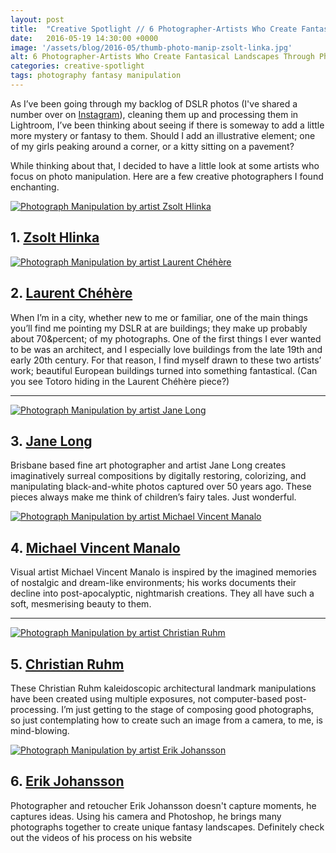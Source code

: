 ```yaml
---
layout: post
title:  "Creative Spotlight // 6 Photographer-Artists Who Create Fantasical Landscapes Through Photo Manipulation"
date:   2016-05-19 14:30:00 +0000
image: '/assets/blog/2016-05/thumb-photo-manip-zsolt-linka.jpg'
alt: 6 Photographer-Artists Who Create Fantasical Landscapes Through Photo Manipulation
categories: creative-spotlight
tags: photography fantasy manipulation
---
```


<p class="intro">As I’ve been going through my backlog of DSLR photos (I've shared a number over on <a href="https://www.instagram.com/arosecast/" title="A Rose Cast on Instagram">Instagram</a>), cleaning them up and processing them in Lightroom, I’ve been thinking about seeing if there is someway to add a little more mystery or fantasy to them. Should I add an illustrative element; one of my girls peaking around a corner, or a kitty sitting on a pavement?</p>

While thinking about that, I decided to have a little look at some artists who focus on photo manipulation. Here are a few creative photographers I found enchanting.

<div class="row">
	<div class="col-md-6">
		<a href="http://zsolthlinka.com" title="Website of Zsolt Hlinka"><img src="/assets/blog/2016-05/photo-manip-zsolt-linka.jpg" alt="Photograph Manipulation by artist Zsolt Hlinka" title="Photograph Manipulation by artist Zsolt Hlinka"></a>
		<h2>1. <a href="http://zsolthlinka.com" title="Website of Zsolt Hlinka">Zsolt Hlinka</a></h2>
	</div>
	<div class="col-md-6">
		<a href="http://www.laurentchehere.com" title="Website of Laurent Chéhère"><img src="/assets/blog/2016-05/photo-manip-laurent-chehere.jpg" alt="Photograph Manipulation by artist Laurent Chéhère" title="Photograph Manipulation by artist Laurent Chéhère"></a>
		<h2>2. <a href="http://www.laurentchehere.com" title="Website of Laurent Chéhère">Laurent Chéhère</a></h2>
	</div>
</div>

When I’m in a city, whether new to me or familiar, one of the main things you’ll find me pointing my DSLR at are buildings; they make up probably about 70&percent; of my photographs. One of the first things I ever wanted to be was an architect, and I especially love buildings from the late 19th and early 20th century. For that reason, I find myself drawn to these two artists’ work; beautiful European buildings turned into something fantastical. (Can you see Totoro hiding in the Laurent Chéhère piece?)

* * *

<div class="row">
	<div class="col-md-6">
		<a href="http://www.janelong.com.au/" title="Website of Jane Long"><img src="/assets/blog/2016-05/photo-manip-jane-long.jpg" alt="Photograph Manipulation by artist Jane Long" title="Photograph Manipulation by artist Jane Long"></a>
		<h2>3. <a href="http://www.janelong.com.au/" title="Website of Jane Long">Jane Long</a></h2>
		<p>Brisbane based fine art photographer and artist Jane Long creates imaginatively surreal compositions by digitally restoring, colorizing, and manipulating black-and-white photos captured over 50 years ago. These pieces always make me think of children’s fairy tales. Just wonderful.</p>
	</div>
	<div class="col-md-6">
		<a href="http://www.michaelvincentmanalo.com" title="Website of Michael Vincent Manalo"><img src="/assets/blog/2016-05/photo-manip-michael-vincent-manalo.jpg" alt="Photograph Manipulation by artist Michael Vincent Manalo" title="Photograph Manipulation by artist Michael Vincent Manalo"></a>
		<h2>4. <a href="http://www.michaelvincentmanalo.com" title="Website of Michael Vincent Manalo">Michael Vincent Manalo</a></h2>
		<p>Visual artist Michael Vincent Manalo is inspired by the imagined memories of nostalgic and dream-like environments; his works documents their decline into post-apocalyptic, nightmarish creations. They all have such a soft, mesmerising beauty to them.</p>
	</div>
</div>

* * *

<div class="row">
	<div class="col-md-6">
		<a href="http://www.christian-ruhm.com" title="Website of Christian Ruhm"><img src="/assets/blog/2016-05/photo-manip-christian-uhm.jpg" alt="Photograph Manipulation by artist Christian Ruhm" title="Photograph Manipulation by artist Christian Ruhm"></a>
		<h2>5. <a href="http://www.christian-ruhm.com" title="Website of Christian Ruhm">Christian Ruhm</a></h2>
		<p>These Christian Ruhm kaleidoscopic architectural landmark manipulations have been created using multiple exposures, not computer-based post-processing. I’m just getting to the stage of composing good photographs, so just contemplating how to create such an image from a camera, to me, is mind-blowing.</p>
	</div>
	<div class="col-md-6">
		<a href="http://www.erikjohanssonphoto.com" title="Website of Erik Johansson"><img src="/assets/blog/2016-05/photo-manip-erik-ohansson.jpg" alt="Photograph Manipulation by artist Erik Johansson" title="Photograph Manipulation by artist Erik Johansson"></a>
		<h2>6. <a href="http://www.erikjohanssonphoto.com" title="Website of Erik Johansson">Erik Johansson</a></h2>
		<p>Photographer and retoucher Erik Johansson doesn't capture moments, he captures ideas. Using his camera and Photoshop, he brings many photographs together to create unique fantasy landscapes. Definitely check out the videos of his process on his website</p>
	</div>
</div>

<div style="display: none;">
	<img src="/assets/blog/2016-05/fantasical-landscapesphoto-manipulation.jpg" alt="6 Photographer-Artists Who Create Fantasical Landscapes Through Photo Manipulation" title="Creative Spotlight // 6 Photographer-Artists Who Create Fantasical Landscapes Through Photo Manipulation by @arosecast">
</div>